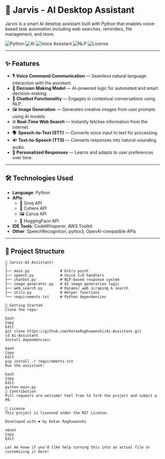 # 🤖 Jarvis - AI Desktop Assistant

Jarvis is a smart AI desktop assistant built with Python that enables voice-based task automation including web searches, reminders, file management, and more.

![Python](https://img.shields.io/badge/Python-3.10-blue?logo=python)
![AI](https://img.shields.io/badge/AI-Enabled-critical?logo=openai)
![Voice Assistant](https://img.shields.io/badge/Voice%20Assistant-Active-success?logo=googleassistant)
![NLP](https://img.shields.io/badge/NLP-HuggingFace-orange?logo=cohere)
![License](https://img.shields.io/badge/License-MIT-green)

---

## ✨ Features

- 🎙 **Voice Command Communication** — Seamless natural language interaction with the assistant.
- 🧠 **Decision Making Model** — AI-powered logic for automated and smart decision-making.
- 💬 **Chatbot Functionality** — Engages in contextual conversations using NLP.
- 🖼️ **Image Generation** — Generates creative images from user prompts using AI models.
- 🌐 **Real-Time Web Search** — Instantly fetches information from the internet.
- 🗣️ **Speech-to-Text (STT)** — Converts voice input to text for processing.
- 🔊 **Text-to-Speech (TTS)** — Converts responses into natural-sounding audio.
- 🧍 **Personalized Responses** — Learns and adapts to user preferences over time.

---

## 🛠 Technologies Used

- **Language**: Python
- **APIs**:
  - 🧠 Groq API
  - 🧠 Cohere API
  - 🖼 Canva API
  - 🤗 HuggingFace API
- **IDE Tools**: CodeWhisperer, AWS Toolkit
- **Other**: SpeechRecognition, pyttsx3, OpenAI-compatible APIs

---

## 📂 Project Structure

```plaintext
📁 Jarvis-AI-Assistant/
│
├── main.py              # Entry point
├── speech.py            # Voice I/O handlers
├── chatbot.py           # NLP-based response system
├── image_generator.py   # AI image generation logic
├── web_search.py        # Dynamic web scraping & search
├── utils.py             # Helper functions
└── requirements.txt     # Python dependencies

🚀 Getting Started
Clone the repo:

bash
Copy
Edit
git clone https://github.com/KetanRaghuwanshi/Ai-Assistant.git
cd Ai-Assistant
Install dependencies:

bash
Copy
Edit
pip install -r requirements.txt
Run the assistant:

bash
Copy
Edit
python main.py
🤝 Contribution
Pull requests are welcome! Feel free to fork the project and submit a PR.

📃 License
This project is licensed under the MIT License.

Developed with ❤️ by Ketan Raghuwanshi

vbnet
Copy
Edit

Let me know if you'd like help turning this into an actual file or customizing it more!
